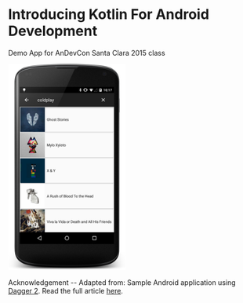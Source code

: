 Introducing Kotlin For Android Development
==========================================

Demo App for AnDevCon Santa Clara 2015 class

<img src="DemoAppSreenshot.png" width="240" height="420" />

Acknowledgement -- Adapted from: Sample Android application using [Dagger 2](http://google.github.io/dagger/). Read the full article [here](http://blog.gouline.net/2015/05/04/dagger-2-even-sharper-less-square/).

